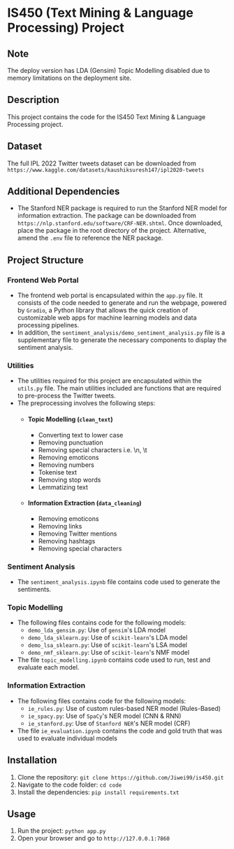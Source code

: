# IS450 (Text Mining & Language Processing) Project

## Note
The deploy version has LDA (Gensim) Topic Modelling disabled due to memory limitations on the deployment site.

## Description
This project contains the code for the IS450 Text Mining & Language Processing project.

## Dataset
The full IPL 2022 Twitter tweets dataset can be downloaded from `https://www.kaggle.com/datasets/kaushiksuresh147/ipl2020-tweets`

## Additional Dependencies
- The Stanford NER package is required to run the Stanford NER model for information extraction. The package can be downloaded from `https://nlp.stanford.edu/software/CRF-NER.shtml`. Once downloaded, place the package in the root directory of the project. Alternative, amend the `.env` file to reference the NER package.

## Project Structure

### Frontend Web Portal
- The frontend web portal is encapsulated within the `app.py` file. It consists of the code needed to generate and run the webpage, powered by `Gradio`, a Python library that allows the quick creation of customizable web apps for machine learning models and data processing pipelines.
- In addition, the `sentiment_analysis/demo_sentiment_analysis.py` file is a supplementary file to generate the necessary components to display the sentiment analysis.

### Utilities
- The utilities required for this project are encapsulated within the `utils.py` file. The main utilities included are functions that are required to pre-process the Twitter tweets.
- The preprocessing involves the following steps:
    - #### Topic Modelling (`clean_text`)
        - Converting text to lower case
        - Removing punctuation
        - Removing special characters i.e. \n, \t
        - Removing emoticons
        - Removing numbers
        - Tokenise text
        - Removing stop words
        - Lemmatizing text
    - #### Information Extraction (`data_cleaning`)
        - Removing emoticons
        - Removing links
        - Removing Twitter mentions
        - Removing hashtags
        - Removing special characters

### Sentiment Analysis
- The `sentiment_analysis.ipynb` file contains code used to generate the sentiments.

### Topic Modelling
- The following files contains code for the following models:
    - `demo_lda_gensim.py`: Use of `gensim`'s LDA model
    - `demo_lda_sklearn.py`: Use of `scikit-learn`'s LDA model
    - `demo_lsa_sklearn.py`: Use of `scikit-learn`'s LSA model
    - `demo_nmf_sklearn.py`: Use of `scikit-learn`'s NMF model
- The file `topic_modelling.ipynb` contains code used to run, test and evaluate each model.

### Information Extraction
- The following files contains code for the following models:
    - `ie_rules.py`: Use of custom rules-based NER model (Rules-Based)
    - `ie_spacy.py`: Use of `SpaCy`'s NER model (CNN & RNN)
    - `ie_stanford.py`: Use of `Stanford NER`'s NER model (CRF)
- The file `ie_evaluation.ipynb` contains the code and gold truth that was used to evaluate individual models

## Installation
1. Clone the repository: `git clone https://github.com/Jiwei99/is450.git`
2. Navigate to the code folder: `cd code`
3. Install the dependencies: `pip install requirements.txt`

## Usage
1. Run the project: `python app.py`
2. Open your browser and go to `http://127.0.0.1:7860`
